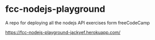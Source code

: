 # fcc-nodejs-playground
A repo for deploying all the nodejs API exercises form freeCodeCamp

https://fcc-nodejs-playground-jackyef.herokuapp.com/
